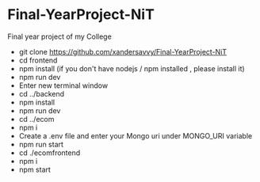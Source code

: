 # Final-YearProject-NiT
Final year project of my College
 - git clone https://github.com/xandersavvy/Final-YearProject-NiT
 - cd frontend 
 - npm install (if you don't have nodejs / npm installed , please install it)
 - npm run dev
 - Enter new terminal window
 - cd ../backend
 - npm install
 - npm run dev
 - cd ../ecom
 - npm i
 - Create a .env file and enter your Mongo uri under MONGO_URI variable
 - npm run start
 - cd ./ecomfrontend
 - npm i
 - npm start

